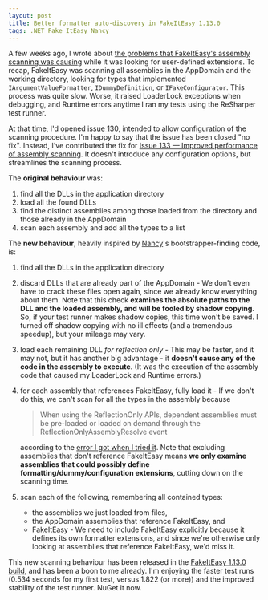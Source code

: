 ```yaml
---
layout: post
title: Better formatter auto-discovery in FakeItEasy 1.13.0
tags: .NET Fake ItEasy Nancy
---
```


A few weeks ago, I wrote about
<a href="../fakeiteasys-argument-formatter-auto-discovery-boon-and-inconvenience/">the
problems that FakeItEasy's assembly scanning was causing</a> while it
was looking for user-defined extensions. To recap, FakeItEasy was
scanning all assemblies in the AppDomain and the working directory,
looking for types that implemented `IArgumentValueFormatter`,
`IDummyDefinition`, or `IFakeConfigurator`. This process was quite
slow. Worse, it raised LoaderLock exceptions when debugging, and
Runtime errors anytime I ran my tests using the ReSharper test runner.

At that time, I'd opened <a
href="https://github.com/FakeItEasy/FakeItEasy/issues/130">issue
130</a>, intended to allow configuration of the scanning
procedure. I'm happy to say that the issue has been closed "no
fix". Instead, I've contributed the fix for <a
href="https://github.com/FakeItEasy/FakeItEasy/issues/133">Issue 133
&mdash; Improved performance of assembly scanning</a>. It doesn't
introduce any configuration options, but streamlines the scanning
process.

The **original behaviour** was:

1. find all the DLLs in the application directory
1. load all the found DLLs
1. find the distinct assemblies among those loaded from the directory and those already in the AppDomain
1. scan each assembly and add all the types to a list

The **new behaviour**, heavily inspired by <a href="http://nancyfx.org/">Nancy</a>'s bootstrapper-finding code, is:

1. find all the DLLs in the application directory
1. discard DLLs that are already part of the AppDomain - We don't even have to crack these files open again, since we already know everything about them. Note that this check **examines the absolute paths to the DLL and the loaded assembly, and will be fooled by shadow copying**. So, if your test runner makes shadow copies, this time won't be saved. I turned off shadow copying with no ill effects (and a tremendous speedup), but your mileage may vary.
1. load each remaining DLL _for reflection only_ - This may be faster, and it may not, but it has another big advantage - it **doesn't cause any of the code in the assembly to execute**. (It was the execution of the assembly code that caused my LoaderLock and Runtime errors.)
1. for each assembly that references FakeItEasy, fully load it - If we don't do this, we can't scan for all the types in the assembly because 

    > When using the ReflectionOnly APIs, dependent assemblies must be pre-loaded or loaded on demand through the ReflectionOnlyAssemblyResolve event

    according to the <a href="https://github.com/FakeItEasy/FakeItEasy/issues/133#issuecomment-19728061">error I got when I tried it</a>. Note that excluding assemblies that don't reference FakeItEasy means **we only examine assemblies that could possibly define formatting/dummy/configuration extensions**, cutting down on the scanning time.

1. scan each of the following, remembering all contained types:

    * the assemblies we just loaded from files,
    * the AppDomain assemblies that reference FakeItEasy, and
    * FakeItEasy - We need to include FakeItEasy explicitly because it
      defines its own formatter extensions, and since we're otherwise
      only looking at assemblies that reference FakeItEasy, we'd miss
      it.

This new scanning behaviour has been released in the <a
href="https://www.nuget.org/packages/FakeItEasy/1.13.0">FakeItEasy
1.13.0 build</a>, and has been a boon to me already. I'm enjoying the
faster test runs (0.534 seconds for my first test, versus 1.822 (or
more)) and the improved stability of the test runner. NuGet it now.